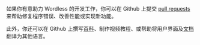 <!--
# Wordless: Contributing - Chinese (Simplified)
# Copyright (C) 2018-2023  Ye Lei (叶磊)
#
# This program is free software: you can redistribute it and/or modify
# it under the terms of the GNU General Public License as published by
# the Free Software Foundation, either version 3 of the License, or
# (at your option) any later version.
#
# This program is distributed in the hope that it will be useful,
# but WITHOUT ANY WARRANTY; without even the implied warranty of
# MERCHANTABILITY or FITNESS FOR A PARTICULAR PURPOSE.  See the
# GNU General Public License for more details.
#
# You should have received a copy of the GNU General Public License
# along with this program.  If not, see <http://www.gnu.org/licenses/>.
-->

如果你有意助力 Wordless 的开发工作，你可以在 Github 上提交 [pull requests](https://github.com/BLKSerene/Wordless/pulls) 来帮助修复程序错误、改善性能或实现新功能。

此外，你还可以在 Github 上撰写[百科](https://github.com/BLKSerene/Wordless/wiki)、制作视频教程、或帮助将用户界面及[文档](/doc/doc_eng.md)翻译为其他语言。
